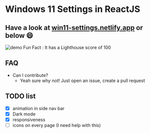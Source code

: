 # Windows 11 Settings in ReactJS

## Have a look at [win11-settings.netlify.app](https://win11-settings.netlify.app/) or below :smile:
![demo](https://user-images.githubusercontent.com/89068816/149079220-80bc992a-15aa-44aa-8fad-fe42092c5e50.png)
Fun Fact : It has a Lighthouse score of 100

## FAQ
- Can I contribute?
  - Yeah sure why not! Just open an issue, create a pull request

## TODO list
- [x] animation in side nav bar
- [x] Dark mode
- [x] responsiveness
- [ ] icons on every page (I need help with this)
